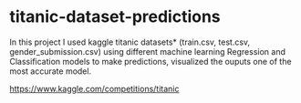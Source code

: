 # titanic-dataset-predictions

In this project I used kaggle titanic datasets* (train.csv, test.csv, gender_submission.csv) using different machine learning Regression and Classification models to make predictions, visualized the ouputs one of the most accurate model.

https://www.kaggle.com/competitions/titanic
